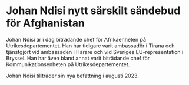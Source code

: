 # Johan Ndisi nytt särskilt sändebud för Afghanistan

Johan Ndisi är i dag biträdande chef för Afrikaenheten på Utrikesdepartementet. Han har tidigare varit ambassadör i Tirana och tjänstgjort vid ambassaden i Harare och vid Sveriges EU-representation i Bryssel. Han har även bland annat varit biträdande chef för Kommunikationsenheten på Utrikesdepartementet.

Johan Ndisi tillträder sin nya befattning i augusti 2023.
